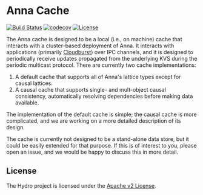 # Anna Cache

[![Build Status](https://travis-ci.com/hydro-project/anna-cache.svg?branch=master)](https://travis-ci.com/hydro-project/anna-cache)
[![codecov](https://codecov.io/gh/hydro-project/anna-cache/branch/master/graph/badge.svg)](https://codecov.io/gh/hydro-project/anna-cache)
[![License](https://img.shields.io/badge/license-Apache--2.0-blue.svg)](https://opensource.org/licenses/Apache-2.0)

The Anna cache is designed to be a local (i.e., on machine) cache that interacts with a cluster-based deployment of Anna. It interacts with applications (primarily [Cloudburst](https://github.com/hydro-project/cloudburst)) over IPC channels, and it is designed to periodically receive updates propagated from the underlying KVS during the periodic multicast protocol. There are currently two cache implementations:

1. A default cache that supports all of Anna's lattice types except for causal lattices.
2. A causal cache that supports single- and mult-object causal consistency, automatically resolving dependencies before making data available.

The implementation of the default cache is simple; the causal cache is more complicated, and we are working on a more detailed description of its design.

The cache is currently not designed to be a stand-alone data store, but it could be easily extended for that purpose. If this is of interest to you, please open an issue, and we would be happy to discuss this in more detail.

## License

The Hydro project is licensed under the [Apache v2 License](LICENSE).
